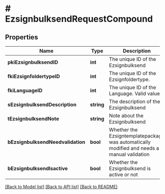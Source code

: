 # # EzsignbulksendRequestCompound

## Properties

Name | Type | Description | Notes
------------ | ------------- | ------------- | -------------
**pkiEzsignbulksendID** | **int** | The unique ID of the Ezsignbulksend | [optional]
**fkiEzsignfoldertypeID** | **int** | The unique ID of the Ezsignfoldertype. |
**fkiLanguageID** | **int** | The unique ID of the Language.  Valid values:  |Value|Description| |-|-| |1|French| |2|English| |
**sEzsignbulksendDescription** | **string** | The description of the Ezsignbulksend |
**tEzsignbulksendNote** | **string** | Note about the Ezsignbulksend |
**bEzsignbulksendNeedvalidation** | **bool** | Whether the Ezsigntemplatepackage was automatically modified and needs a manual validation |
**bEzsignbulksendIsactive** | **bool** | Whether the Ezsignbulksend is active or not |

[[Back to Model list]](../../README.md#models) [[Back to API list]](../../README.md#endpoints) [[Back to README]](../../README.md)
